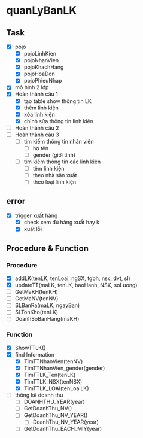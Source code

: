 # quanLyBanLK
## Task
- [x] pojo
  - [x] pojoLinhKien
  - [x] pojoNhanVien
  - [x] pojoKhachHang
  - [x] pojoHoaDon
  - [x] pojoPhieuNhap
- [x] mô hình 2 lớp
- [x] Hoàn thành câu 1
  - [x] tạo table show thông tin LK
  - [x] thêm linh kiện
  - [x] xóa linh kiện
  - [x] chỉnh sửa thông tin linh kiện
- [ ] Hoàn thành câu 2
- [ ] Hoàn thành câu 3
  - [ ] tìm kiếm thông tin nhân viên
    - [ ] họ tên
    - [ ] gender (giới tính)
  - [ ] tìm kiếm thông tin các linh kiện
    - [ ] têm linh kiện
    - [ ] theo nhà sãn xuất
    - [ ] theo loại linh kiện
## error
- [x] trigger xuất hàng
  - [x] check xem đủ hàng xuất hay k
  - [x] xuất lỗi
## Procedure & Function
### Procedure
- [x] addLK(tenLK, tenLoai, ngSX, tgbh, nsx, dvt, sl)
- [x] updateTT(maLK, tenLK, baoHanh, NSX, soLuong)
- [ ] GetMaKH(tenKH)
- [ ] GetMaNV(tenNV)
- [ ] SLBanRa(maLK, ngayBan)
- [ ] SLTonKho(tenLK)
- [ ] DoanhSoBanHang(maKH)
### Function
- [x] ShowTTLK()
- [x] find Information
  - [x] TimTTNhanVien(tenNV)
  - [x] TimTTNhanVien_gender(gender)
  - [x] TimTTLK_Ten(tenLK)
  - [x] TimTTLK_NSX(tenNSX)
  - [x] TimTTLK_LOAI(tenLoaiLK)
- [ ] thông kê doanh thu
  - [ ] DOANHTHU_YEAR(year)
  - [ ] GetDoanhThu_NV()
  - [ ] GetDoanhThu_NV_YEAR()
    - [ ] DoanhThu_NV_YEAR(year)
  - [ ] GetDoanhThu_EACH_MIY(year)
